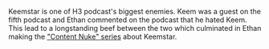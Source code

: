 Keemstar is one of H3 podcast's biggest enemies. Keem was a guest on the fifth podcast and Ethan commented on the podcast that he hated Keem. This lead
to a longstanding beef between the two which culminated in Ethan making the ["Content Nuke" series](/?q=category%3A%28video%29+people.person_id%3A%28dkeem%29) about Keemstar.